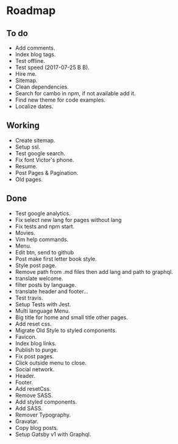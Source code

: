 # Roadmap

## To do
- Add comments.
- Index blog tags.
- Test offline.
- Test speed (2017-07-25 B B).
- Hire me.
- Sitemap.
- Clean dependencies.
- Search for cambo in npm, if not available add it.
- Find new theme for code examples.
- Localize dates.

## Working
- Create sitemap.
- Setup ssl.
- Test google search.
- Fix font Victor's phone.
- Resume.
- Post Pages & Pagination.
- Old pages.

## Done
- Test google analytics.
- Fix select new lang for pages without lang
- Fix tests and npm start.
- Movies.
- Vim help commands.
- Menu.
- Edit btn, send to github
- Post make first letter book style.
- Style post page.
- Remove path from .md files then add lang and path to graphql.
- translate welcome.
- filter posts by language.
- translate header and footer...
- Test travis.
- Setup Tests with Jest.
- Multi language Menu.
- Big title for home and small title other pages.
- Add reset css.
- Migrate Old Style to styled components.
- Favicon.
- Index blog links.
- Publish to purge.
- Fix post pages.
- Click outside menu to close.
- Social network.
- Header.
- Footer.
- Add resetCss.
- Remove SASS.
- Add styled components.
- Add SASS.
- Remover Typography.
- Gravatar.
- Copy blog posts.
- Setup Gatsby v1 with Graphql.
